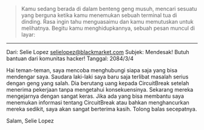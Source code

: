 > Kamu sedang berada di dalam benteng geng musuh, mencari sesuatu yang berguna ketika kamu menemukan sebuah terminal tua di dinding. Rasa ingin tahu menguasaimu dan kamu memutuskan untuk melihatnya. Begitu kamu menghidupkannya, sebuah pesan muncul di layar:

---

Dari: Selie Lopez <selielopez@blackmarket.com>
Subjek: Mendesak! Butuh bantuan dari komunitas hacker!
Tanggal: 2084/3/4

Hai teman-teman, saya mencoba menghubungi siapa saja yang bisa mendengar saya. Saudara laki-laki saya baru saja terlibat masalah serius dengan geng yang salah. Dia berutang uang kepada CircuitBreak setelah menerima pekerjaan tanpa mengetahui konsekuensinya. Sekarang mereka mengejarnya dengan sangat keras. Jika ada yang bisa membantu saya menemukan informasi tentang CircuitBreak atau bahkan menghancurkan mereka sedikit, saya akan sangat berterima kasih. Tolong balas secepatnya.

Salam,
Selie Lopez
